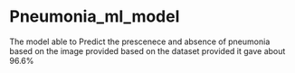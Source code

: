 # Pneumonia_ml_model
The model able to Predict the prescenece and absence of pneumonia based on the image provided based on the dataset provided it gave about 96.6% 

